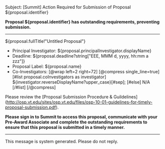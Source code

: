 Subject: [Summit] Action Required for Submission of Proposal ${proposal.identifier}


**Proposal ${proposal.identifier} has outstanding requirements, preventing submission.**


------------------------------------------------------------------------

${proposal.fullTitle!"Untitled Proposal"}


* Principal Investigator:
  ${proposal.principalInvestigator.displayName}
* Deadline: 
  ${proposal.deadline?string["EEE, MMM d, yyyy, hh:mm a zzz"]}
* Proposal Label: 
  ${proposal.name}
* Co-Investigators:
  [@wrap left=2 right=72]
  [@compress single_line=true]  
  [#list proposal.coInvestigators as investigator]
  ${investigator.reverseDisplayName?upper_case}[#sep];
  [#else] N/A
  [/#list]
  [/@compress]
 

Please review the [Proposal Submission Procedure & Guildelines] (http://osp.vt.edu/sites/osp.vt.edu/files/osp-10-01-guidelines-for-timely-proposal-submission.pdf). 



**Please sign in to Summit to access this proposal, communicate with your Pre-Award Associate and complete the outstanding requirements to ensure that this proposal is submitted in a timely manner.**


------------------------------------------------------------------------
This message is system generated. 
Please do not reply.
